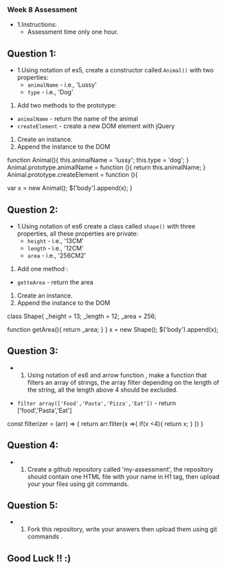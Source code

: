 ### Week 8 Assessment 
* 1.Instructions:
  - Assessment time only one hour.

## Question 1:
* 1.Using notation of es5, create a constructor called `Animal()` with two properties:
  - `animalName` - i.e., 'Lussy'
  - `type` - i.e., 'Dog'
1. Add two methods to the prototype:
  - `animalName` - return the name of the animal
  - `createElement` - create a new DOM element with jQuery
1. Create an instance.
1. Append the instance to the DOM


function Animal(){
this.animalName = 'lussy';
this.type = 'dog';
}
Animal.prototype.animalName = function (){
  return this.animalName;
}
Animal.prototype.createElement = function (){

var x = new Animal();
$('body').append(x);
}


## Question 2:
* 1.Using notation of es6 create a class called `shape()` with three properties, all these properties are private:
  - `height` - i.e., '13CM'
  - `length` - i.e., '12CM'
  - `area` - i.e., '256CM2'

1. Add one method :
  - `getteArea` - return the area

1. Create an instance.
1. Append the instance to the DOM

class Shape{
_height = 13;
_length = 12;
_area = 256;

function getArea(){
  return _area;
}
}
x = new Shape();
$('body').append(x);

## Question 3:
* 1. Using notation of es6 and arrow function , make a function that filters an array of strings, the array filter depending on the length of the string, all the length above 4 should be excluded.

- `filter array(['Food','Pasta','Pizza','Eat'])` - return ['food','Pasta','Eat']

const filterizer = (arr) => {
  return arr.filter(x =>{
    if(x <4){
      return x;
    }
  })
}
## Question 4:
* 1. Create a github repository called 'my-assessment', the repository should contain one HTML file with your name in H1 tag, then upload your your files using git commands.

## Question 5:
* 1. Fork this repository, write your answers then upload them using git commands .


## Good Luck !! :)